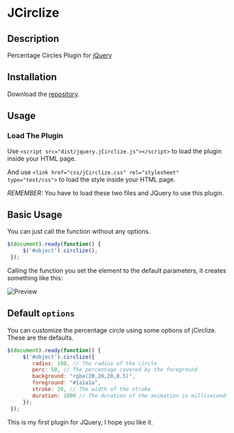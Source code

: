 # JCirclize

## Description
Percentage Circles Plugin for [jQuery](https://jquery.com/)

## Installation

Download the [repository][repo].

## Usage
### Load The Plugin

Use `<script src="dist/jquery.jCirclize.js"></script>` to load the plugin inside your HTML page.

And use `<link href="css/jCirclize.css" rel="stylesheet" type="text/css">` to load the style inside your HTML page.

*REMEMBER:* You have to load these two files and JQuery to use this plugin.

## Basic Usage

You can just call the function without any options.
~~~javascript
$(document).ready(function() {
     $('#object').circlize();
 });
~~~
Calling the function you set the element to the default parameters, it creates something like this:

![Preview](https://i.imgur.com/bqkjhDO.png)

## Default `options`

You can customize the percentage circle using some options of jCirclize. These are the defaults.

~~~javascript
$(document).ready(function() {
     $('#object').circlize({
		radius: 100, // The radius of the circle
		perc: 50, // The percentage covered by the foreground
		background: "rgba(20,20,20,0.5)",
		foreground: "#1a1a1a",
		stroke: 20, // The width of the stroke
		duration: 1000 // The duration of the animation in milliseconds
	 });
 });
~~~

This is my first plugin for JQuery, I hope you like it.

[repo]: https://github.com/francescovallone/jCirclize/archive/master.zip
